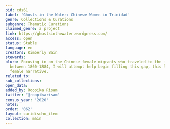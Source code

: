 ```yaml
---
pid: cds61
label: 'Ghosts in the Water: Chinese Women in Trinidad'
genre: Collections & Curations
subgenre: Thematic Curations
claimed_genre: a project
link: https://ghostsinthewater.wordpress.com/
access: open
status: Stable
language: en
creators: Kimberly Bain
stewards:
blurb: Focusing in on the Chinese female migrants who traveled to the island of Trinidad
  between 1860-1884, I will attempt help begin filling this gap, this lack of the
  female narrative.
related_to:
sub_collections:
open_data:
added_by: Roopika Risam
twitter: "@roopikarisam"
census_year: '2020'
notes:
order: '062'
layout: caridischo_item
collection: main
---
```


